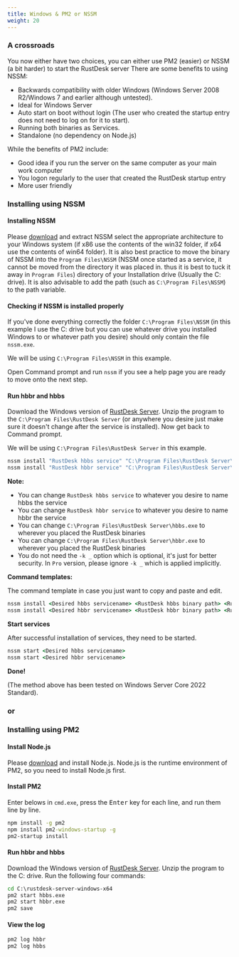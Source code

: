 ```yaml
---
title: Windows & PM2 or NSSM
weight: 20
---
```


### A crossroads
You now either have two choices, you can either use PM2 (easier) or NSSM (a bit harder) to start the RustDesk server
There are some benefits to using NSSM:
- Backwards compatibility with older Windows (Windows Server 2008 R2/Windows 7 and earlier although untested).
- Ideal for Windows Server
- Auto start on boot without login (The user who created the startup entry does not need to log on for it to start).
- Running both binaries as Services.
- Standalone (no dependency on Node.js)

While the benefits of PM2 include:
- Good idea if you run the server on the same computer as your main work computer
- You logon regularly to the user that created the RustDesk startup entry
- More user friendly

### Installing using NSSM

#### Installing NSSM
Please [download](https://nssm.cc/release/nssm-2.24.zip) and extract NSSM select the appropriate
architecture to your Windows system (if x86 use the contents of the win32 folder, if x64 use the
contents of win64 folder). It is also best practice to move the binary of NSSM into the
`Program Files\NSSM` (NSSM once started as a service, it cannot be moved from the directory it was placed in.
thus it is best to tuck it away in `Program Files`) directory of your Installation drive (Usually the C: drive).
It is also advisable to add the path (such as `C:\Program Files\NSSM`) to the path variable.

#### Checking if NSSM is installed properly
If you've done everything correctly the folder `C:\Program Files\NSSM` (in this example I use the C:
drive but you can use whatever drive you installed Windows to or whatever path you desire) should
only contain the file `nssm.exe`.

We will be using `C:\Program Files\NSSM` in this example.

Open Command prompt and run `nssm` if you see a help page you are ready to move onto the next step.

#### Run hbbr and hbbs
Download the Windows version of [RustDesk Server](https://github.com/rustdesk/rustdesk-server/releases).
Unzip the program to the `C:\Program Files\RustDesk Server` (or anywhere you desire just make sure it
doesn't change after the service is installed). Now get back to Command prompt.

We will be using `C:\Program Files\RustDesk Server` in this example.
```cmd
nssm install "RustDesk hbbs service" "C:\Program Files\RustDesk Server\hbbs.exe" -k _
nssm install "RustDesk hbbr service" "C:\Program Files\RustDesk Server\hbbr.exe" -k _
```
**Note:**
- You can change `RustDesk hbbs service` to whatever you desire to name hbbs the service
- You can change `RustDesk hbbr service` to whatever you desire to name hbbr the service
- You can change `C:\Program Files\RustDesk Server\hbbs.exe` to wherever you placed the RustDesk binaries
- You can change `C:\Program Files\RustDesk Server\hbbr.exe` to wherever you placed the RustDesk binaries
- You do not need the `-k _` option which is optional, it's just for better security. In `Pro` version, please ignore `-k _` which is applied implicitly.

**Command templates:**

The command template in case you just want to copy and paste and edit.

```cmd
nssm install <Desired hbbs servicename> <RustDesk hbbs binary path> <RustDesk hbbs arguments>
nssm install <Desired hbbr servicename> <RustDesk hbbr binary path> <RustDesk hbbr arguments>
```

**Start services**

After successful installation of services, they need to be started.
```cmd
nssm start <Desired hbbs servicename>
nssm start <Desired hbbr servicename>
```

**Done!**

(The method above has been tested on Windows Server Core 2022 Standard).

### or

### Installing using PM2

#### Install Node.js

Please [download](https://nodejs.org/dist/v16.14.2/node-v16.14.2-x86.msi) and install Node.js.
Node.js is the runtime environment of PM2, so you need to install Node.js first.

#### Install PM2

Enter belows in `cmd.exe`, press the <kbd>Enter</kbd> key for each line, and run them line by line.

```cmd
npm install -g pm2
npm install pm2-windows-startup -g
pm2-startup install
```

#### Run hbbr and hbbs

Download the Windows version of [RustDesk Server](https://github.com/rustdesk/rustdesk-server/releases). Unzip the program to the C: drive. Run the following four commands:

```cmd
cd C:\rustdesk-server-windows-x64
pm2 start hbbs.exe 
pm2 start hbbr.exe
pm2 save
```

#### View the log

```cmd
pm2 log hbbr
pm2 log hbbs
```

